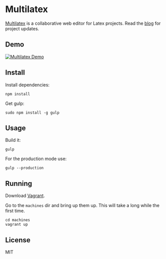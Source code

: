 Multilatex
==========

[Multilatex][multilatex] is a collaborative web editor for Latex projects. Read
the [blog][blog] for project updates.

## Demo

[![Multilatex Demo](http://img.youtube.com/vi/8zAGN35_GpY/0.jpg)][demo]

## Install

Install dependencies:

    npm install

Get gulp:

    sudo npm install -g gulp

## Usage

Build it:

    gulp

For the production mode use:

    gulp --production

## Running

Download [Vagrant][vagrant].

Go to the `machines` dir and bring up them up. This will take a long while the
first time.

    cd machines
    vagrant up

## License

MIT

[multilatex]: http://multilatex.com
[blog]: http://multilatex.com/blog
[demo]: https://www.youtube.com/watch?v=8zAGN35_GpY
[vagrant]: https://www.vagrantup.com/downloads.html
